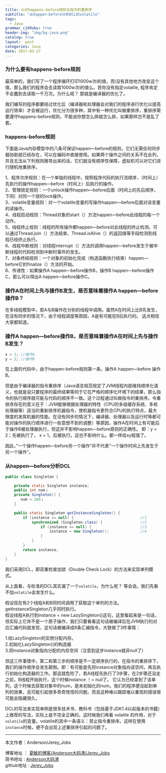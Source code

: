 ```yaml
---
title: 认识happens-before规则与指令的重排序
subtitle: "从happen—before分析DCL的volatile"
tags:
  - Java
grammar_cjkRuby: true
header-img: "img/bg-java.png"
catalog: true
layout:  post
categories: Java
date: 2017-03-27
---
```


### 为什么要有happens-before规则
最简单的，我们写了一个程序循环打印1000w次i的值，而i没有其他地方改变这个值，那么我们的程序会去读取1000w次i的值么。若你没有指定volatile, 程序肯定不会蠢到去读取一千万次。为什么呢？ 那就是编译器的优化了。<br>

我们编写的程序都要经过优化后（编译器和处理器会对我们的程序进行优化以提高运行效率）才会被运行，优化分为很多种，其中有一种优化叫做重排序，重排序需要遵守happens-before规则，不能说你想怎么排就怎么排，如果那样岂不是乱了套。

### happens-before规则
下面是Java内存模型中的八条可保证happen—before的规则，它们无需任何同步器协助就已经存在，可以在编码中直接使用。如果两个操作之间的关系不在此列，并且无法从下列规则推导出来的话，它们就没有顺序性保障，虚拟机可以对它们进行随机地重排序。

1、程序次序规则：在一个单独的线程中，按照程序代码的执行流顺序，（时间上）先执行的操作happen—before（时间上）后执行的操作。<br>
2、管理锁定规则：一个unlock操作happen—before后面（时间上的先后顺序，下同）对同一个锁的lock操作。<br>
3、volatile变量规则：对一个volatile变量的写操作happen—before后面对该变量的读操作。<br>
4、线程启动规则：Thread对象的start（）方法happen—before此线程的每一个动作。<br>
5、线程终止规则：线程的所有操作都happen—before对此线程的终止检测，可以通过Thread.join（）方法结束、Thread.isAlive（）的返回值等手段检测到线程已经终止执行。<br>
6、线程中断规则：对线程interrupt（）方法的调用happen—before发生于被中断线程的代码检测到中断时事件的发生。<br>
7、对象终结规则：一个对象的初始化完成（构造函数执行结束）happen—before它的finalize（）方法的开始。<br>
8、传递性：如果操作A happen—before操作B，操作B happen—before操作C，那么可以得出A happen—before操作C。

### 操作A在时间上先与操作B发生，是否意味着操作A happen—before操作B？

在多线程模型中，若A与B操作在分别的线程中调用。虽然A在时间上比B先发生，在没有同步的情况下，由于线程调度等原因，A是有可能在B后执行的。 这点相信大家都知道。

### 操作A happen—before操作B，是否意味着操作A在时间上先与操作B发生？

``` java
x = 1; //操作A
y = 2; //操作B
```

在上面的代码中，由于happen-before规则第一条，操作A happen—before 操作B。

但是由于编译器的指令重排序（Java语言规范规定了JVM线程内部维持顺序化语义，也就是说只要程序的最终结果等同于它在严格的顺序化环境下的结果，那么指令的执行顺序就可能与代码的顺序不一致。这个过程通过叫做指令的重排序。令重排序存在的意义在于：JVM能够根据处理器的特性（CPU的多级缓存系统、多核处理器等）适当的重新排序机器指令，使机器指令更符合CPU的执行特点，最大限度的发挥机器的性能。在没有同步的情况下，编译器、处理器以及运行时等都可能对操作的执行顺序进行一些意想不到的调整）等原因，操作A在时间上有可能后于操作B被处理器执行，但这并不影响happen—before原则的正确性。
即：y = 2；先被执行了， x = 1，后被执行。这也不影响什么。都一样给xy赋值了。

 因此，”一个操作happen—before另一个操作“并不代表”一个操作时间上先发生于另一个操作“。


### 从happen—before分析DCL

``` java
public class Singleton {

    private static Singleton instance;
    public int num；
    private Singleton() {
       num = 100；
    }

    public static Singleton getInstanceSingleton() {
        if (instance == null) {                              //1
            synchronized (Singleton.class) {                 //2
                if (instance == null) {                      //3
                    instance = new Singleton();              //4
                }
            }
        }
        return instance;
    }
}
```

我们采用DCL，即双重检查加锁（Double Check Lock）的方法来实现单列模式。

从上面看，与标准的DCL其实漏了一个`volatile`，为什么呢？ 等会说。我们先看不加`volatile`会发生什么。

假设现在有2个线程A和B同时间调用了获取这个单列的方法。getInstanceSingleton几乎同时执行。<br>
假设线程A执行到instance = new LazySingleton()这句，这里看起来是一句话，但实际上它并不是一个原子操作，我们只要看看这句话被编译后在JVM执行的对应汇编代码就发现，这句话被编译成8条汇编指令，大致做了3件事情：

1.给LazySingleton的实例分配内存。<br>
2.初始化LazySingleton()的构造器 <br>
3.将instance对象指向分配的内存空间（注意到这步instance就非null了）<br>

但这三件事情中，第二和第三步的顺序是不一定顺序执行的，在指令的重排序下，我们的操作顺序会发生颠倒。即：有可能是先将instance对象指向该空间，再去执行初始化构造器的工作。那这就危险了，若A线程先执行了3步骤，在2步骤还没走之前，B线程开始执行，这个时候instance ！= null了。 它认为已经拿到了该单列，这个时候去获取对象中的num，是未初始化的num。我们的程序便没起到单列的效果，且可能引起很多奇奇怪怪的问题。而且这种难以跟踪难以重现的错误很可能会隐藏很久。

DCL的写法来实现单例是很多技术书、教科书（包括基于JDK1.4以前版本的书籍）上推荐的写法，实际上是不完全正确的。这时候我们再看 volatile 的作用，对于`volatile`的变量。volatile的其中一条语义：禁止指令重排序。这样在使用`instance`时候，便不会出现上述重排序引起的问题了。



----------
本文作者：Anderson/Jerey_Jobs

博客地址   ： [夏敏的博客/Anderson大码渣/Jerey_Jobs][1] <br>
简书地址   :  [Anderson大码渣][2] <br>
github地址 :  [Jerey_Jobs][4]



[1]: http://jerey.cn/
[2]: http://www.jianshu.com/users/016a5ba708a0/latest_articles
[3]: http://blog.csdn.net/jerey_jobs
[4]: https://github.com/Jerey-Jobs
